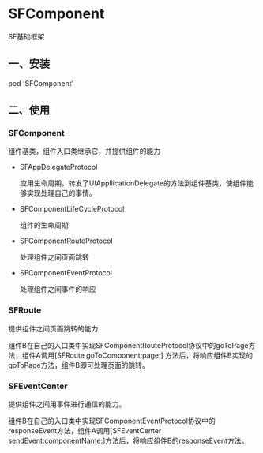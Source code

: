 # SFComponent

SF基础框架

## 一、安装

pod 'SFComponent'

## 二、使用

### SFComponent

组件基类，组件入口类继承它，并提供组件的能力

- SFAppDelegateProtocol

  应用生命周期，转发了UIAppllicationDelegate的方法到组件基类，使组件能够实现处理自己的事情。

- SFComponentLifeCycleProtocol

  组件的生命周期

- SFComponentRouteProtocol

  处理组件之间页面跳转

- SFComponentEventProtocol

  处理组件之间事件的响应

### SFRoute

提供组件之间页面跳转的能力

组件B在自己的入口类中实现SFComponentRouteProtocol协议中的goToPage方法，组件A调用[SFRoute goToComponent:page:] 方法后，将响应组件B实现的goToPage方法，组件B即可处理页面的跳转。

### SFEventCenter

提供组件之间用事件进行通信的能力。

组件B在自己的入口类中实现SFComponentEventProtocol协议中的responseEvent方法，组件A调用[SFEventCenter sendEvent:componentName:]方法后，将响应组件B的responseEvent方法。
